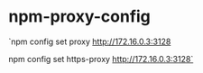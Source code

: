 # npm-proxy-config

`npm config set proxy http://172.16.0.3:3128


npm config set https-proxy http://172.16.0.3:3128`
